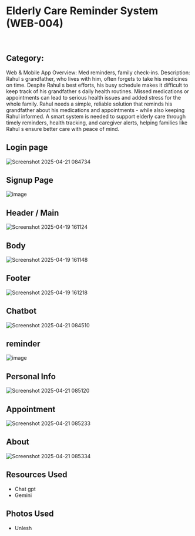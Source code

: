 <h1>Elderly Care Reminder System (WEB-004)</h1>
<br>
<h2>Category:</h2>
Web & Mobile App
Overview: Med reminders, family check-ins.
Description: Rahul s grandfather, who lives with him, often forgets to take his medicines on time. Despite
Rahul s best efforts, his busy schedule makes it difficult to keep track of his grandfather s daily health
routines. Missed medications or appointments can lead to serious health issues and added stress for the
whole family. Rahul needs a simple, reliable solution that reminds his grandfather about his medications and
appointments - while also keeping Rahul informed. A smart system is needed to support elderly care through
timely reminders, health tracking, and caregiver alerts, helping families like Rahul s ensure better care with
peace of mind.
<h2>Login page</h2>


![Screenshot 2025-04-21 084734](https://github.com/user-attachments/assets/a0b66cf8-a6cf-4ae0-b1ea-ce5121f5a97e)

<h2>Signup Page</h2>

![image](https://github.com/user-attachments/assets/9dd715b6-6915-40a9-89f8-6b6910e7dbe6)


<h2>Header / Main</h2>


![Screenshot 2025-04-19 161124](https://github.com/user-attachments/assets/859ac7dd-c155-4ac5-ba7e-a48fe5b7130b)

<h2>Body</h2>


![Screenshot 2025-04-19 161148](https://github.com/user-attachments/assets/bcb33b45-c22d-4f3a-919e-1d16c78e85e1)

<h2>Footer</h2>


![Screenshot 2025-04-19 161218](https://github.com/user-attachments/assets/060b1376-274d-44e9-ac27-2e4c9af8f23e)

<h2>Chatbot</h2>

![Screenshot 2025-04-21 084510](https://github.com/user-attachments/assets/d7c48d8e-162f-4812-9c1c-363c621f0df7)

<h2>reminder</h2>

![image](https://github.com/user-attachments/assets/2e38984d-3ecd-4c91-b3e0-e460eff4e77c)


<h2>Personal Info</h2>

![Screenshot 2025-04-21 085120](https://github.com/user-attachments/assets/d1f30b7f-eb48-4656-86a2-53323967af54)



<h2>Appointment</h2>

![Screenshot 2025-04-21 085233](https://github.com/user-attachments/assets/294b4ec3-3b52-4a5a-858d-9868c481670d)


<h2>About</h2>

![Screenshot 2025-04-21 085334](https://github.com/user-attachments/assets/1249b0ad-fe44-4a0a-b0ee-c16bff3218b2)



<h2>Resources Used</h2>
<ul>
  <li>Chat gpt</li>
  <li>Gemini</li>
</ul>
<h2>Photos Used</h2>
<ul>
  <li>Unlesh</li>
</ul>

